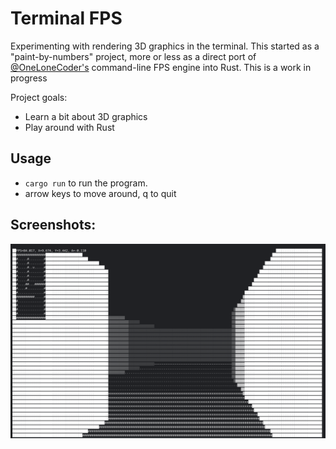 # Terminal FPS

Experimenting with rendering 3D graphics in the terminal. This started as a "paint-by-numbers" project, 
more or less as a direct port of [@OneLoneCoder's](https://github.com/OneLoneCoder/CommandLineFPS) 
command-line FPS engine into Rust. This is a work in progress

Project goals:
* Learn a bit about 3D graphics
* Play around with Rust

## Usage

* `cargo run` to run the program.
* arrow keys to move around, q to quit

## Screenshots:

![sceenshot](./screenshots/terminal.png)
